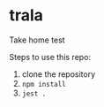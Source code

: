 # trala
Take home test

Steps to use this repo:
1. clone the repository
2. `npm install`
3. `jest .`

